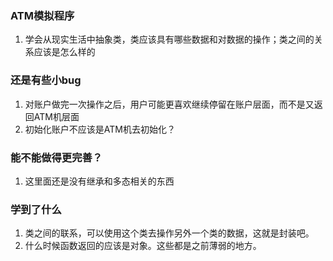 ### ATM模拟程序
1. 学会从现实生活中抽象类，类应该具有哪些数据和对数据的操作；类之间的关系应该是怎么样的

### 还是有些小bug
1. 对账户做完一次操作之后，用户可能更喜欢继续停留在账户层面，而不是又返回ATM机层面
2. 初始化账户不应该是ATM机去初始化？

### 能不能做得更完善？
1. 这里面还是没有继承和多态相关的东西

### 学到了什么
1. 类之间的联系，可以使用这个类去操作另外一个类的数据，这就是封装吧。
2. 什么时候函数返回的应该是对象。这些都是之前薄弱的地方。